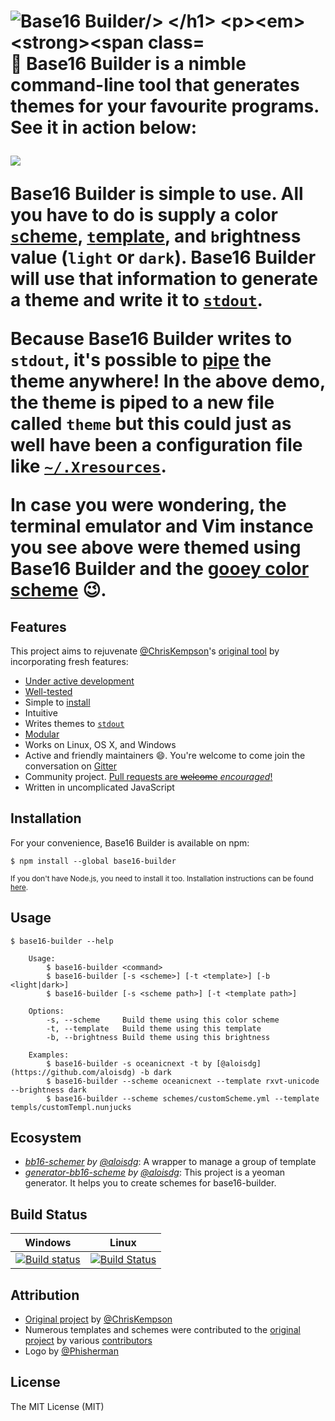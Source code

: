 <h1>
    <img src="https://raw.githubusercontent.com/base16-builder/base16-builder/master/media/logoWithText.png" alt="Base16 Builder/>
</h1>

_**:hammer: Base16 Builder** is a nimble command-line tool that generates themes for your favourite programs. See it in action below:_

![](https://camo.githubusercontent.com/ddfcd564006e0f6f6f24abeb1b9424cb71c97ddd/68747470733a2f2f692e696d6775722e636f6d2f6c416e7670526a2e676966)

Base16 Builder is simple to use. All you have to do is supply a color [**`s`cheme**](https://github.com/alexbooker/base16-builder/tree/master/db/schemes), [**`t`emplate**](https://github.com/alexbooker/base16-builder/tree/master/db/templates), and **`b`rightness** value (`light` or `dark`). Base16 Builder will use that information to generate a theme and write it to [`stdout`](https://en.wikipedia.org/wiki/Standard_streams#Standard_output_.28stdout.29). 

Because Base16 Builder writes to `stdout`, it's possible to [pipe](https://en.wikipedia.org/wiki/Pipeline_(Unix)) the theme anywhere! In the above demo, the theme is piped to a new file called `theme` but this could just as well have been a configuration file like [`~/.Xresources`](https://wiki.archlinux.org/index.php/X_resources). 

In case you were wondering, the terminal emulator and Vim instance you see above were themed using Base16 Builder and the [gooey color scheme](https://github.com/alexbooker/base16-builder/blob/master/db/schemes/gooey.yml) :wink:.

## Features

This project aims to rejuvenate [@ChrisKempson](https://github.com/chriskempson)'s [original tool](https://github.com/chriskempson/base16-builder) by incorporating fresh features:

- [Under active development](https://github.com/alexbooker/base16-builder/pulse/monthly)
- [Well-tested](https://github.com/alexbooker/base16-builder/tree/master/tests)
- Simple to [install](https://github.com/alexbooker/base16-builder#installation)
- Intuitive
- Writes themes to  [`stdout`](https://en.wikipedia.org/wiki/Standard_streams#Standard_output_.28stdout.29)
-  [Modular](https://github.com/alexbooker/base16-builder#ecosystem)
- Works on Linux, OS X, and Windows
- Active and friendly maintainers :smile:. You're welcome to come join the conversation on [Gitter](https://gitter.im/alexbooker/base16-builder)
- Community project. [Pull requests are ~~welcome~~ _encouraged_!](http://makeapullrequest.com/)
- Written in uncomplicated JavaScript

## Installation

For your convenience, Base16 Builder is available on npm:

```
$ npm install --global base16-builder
```

<sub>If you don't have Node.js, you need to install it too. Installation instructions can be found [here](https://docs.npmjs.com/getting-started/installing-node).</sub>

## Usage

```
$ base16-builder --help 

    Usage:
        $ base16-builder <command>
        $ base16-builder [-s <scheme>] [-t <template>] [-b <light|dark>]
        $ base16-builder [-s <scheme path>] [-t <template path>]

    Options:
        -s, --scheme     Build theme using this color scheme
        -t, --template   Build theme using this template
        -b, --brightness Build theme using this brightness

    Examples:
        $ base16-builder -s oceanicnext -t by [@aloisdg](https://github.com/aloisdg) -b dark
        $ base16-builder --scheme oceanicnext --template rxvt-unicode --brightness dark
        $ base16-builder --scheme schemes/customScheme.yml --template templs/customTempl.nunjucks
```
## Ecosystem

- _[bb16-schemer](https://github.com/aloisdg/bb16-schemer) by [@aloisdg](https://github.com/aloisdg)_: A wrapper to manage a group of template
- _[generator-bb16-scheme](https://github.com/aloisdg/generator-bb16-scheme) by [@aloisdg](https://github.com/aloisdg)_: This project is a yeoman generator. It helps you to create schemes for base16-builder.


## Build Status

| Windows | Linux |
|:------:|:------:|
|[![Build status](https://ci.appveyor.com/api/projects/status/6xckfbsriju345cd?svg=true)](https://ci.appveyor.com/project/alexbooker/base16-builder) | [![Build Status](https://travis-ci.org/alexbooker/base16-builder.svg?branch=master)](https://travis-ci.org/alexbooker/base16-builder) |

## Attribution

- [Original project](https://github.com/chriskempson/base16-builder) by [@ChrisKempson](https://github.com/chriskempson)
- Numerous templates and schemes were contributed to the [original project]((https://github.com/chriskempson/base16-builder)) by various [contributors](https://github.com/chriskempson/base16-builder/graphs/contributors)
- Logo by [@Phisherman](https://github.com/Phisherman)


## License

The MIT License (MIT)
